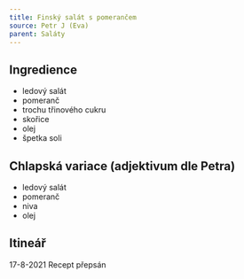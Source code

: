 ```yaml
---
title: Finský salát s pomerančem
source: Petr J (Eva)
parent: Saláty
---
```


## Ingredience
- ledový salát
- pomeranč
- trochu třinového cukru
- skořice
- olej
- špetka soli

## Chlapská variace (adjektivum dle Petra)
- ledový salát
- pomeranč
- niva
- olej

## Itineář
17-8-2021 Recept přepsán
